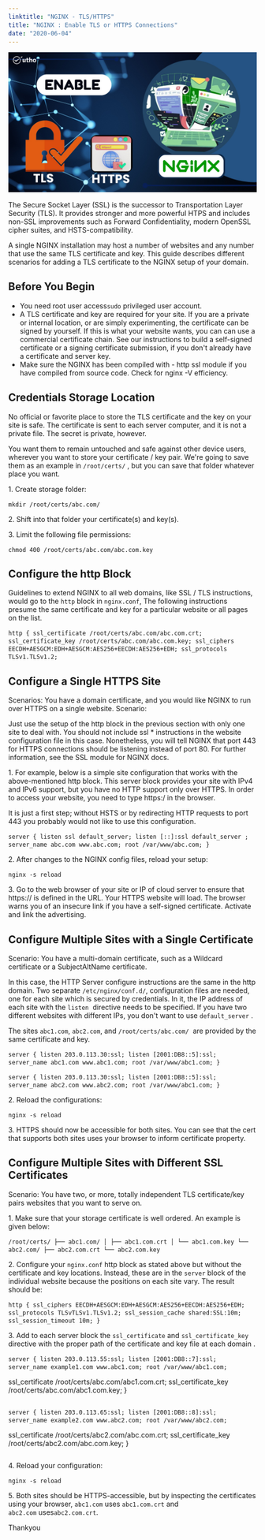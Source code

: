 ```yaml
---
linktitle: "NGINX - TLS/HTTPS"
title: "NGINX : Enable TLS or HTTPS Connections"
date: "2020-06-04"
---
```

![](images/NGINX-_-Enable-TLS-or-HTTPS-Connections_utho.jpg)

The Secure Socket Layer (SSL) is the successor to Transportation Layer Security (TLS). It provides stronger and more powerful HTPS and includes non-SSL improvements such as Forward Confidentiality, modern OpenSSL cipher suites, and HSTS-compatibility.

A single NGINX installation may host a number of websites and any number that use the same TLS certificate and key. This guide describes different scenarios for adding a TLS certificate to the NGINX setup of your domain.

## Before You Begin

- You need root user access`sudo` privileged user account.
- A TLS certificate and key are required for your site. If you are a private or internal location, or are simply experimenting, the certificate can be signed by yourself. If this is what your website wants, you can can use a commercial certificate chain. See our instructions to build a self-signed certificate or a signing certificate submission, if you don't already have a certificate and server key.
- Make sure the NGINX has been compiled with - http ssl module if you have compiled from source code. Check for nginx -V efficiency.

## Credentials Storage Location

No official or favorite place to store the TLS certificate and the key on your site is safe. The certificate is sent to each server computer, and it is not a private file. The secret is private, however.

You want them to remain untouched and safe against other device users, wherever you want to store your certificate / key pair. We're going to save them as an example in `/root/certs/` , but you can save that folder whatever place you want.

1\. Create storage folder:

```
mkdir /root/certs/abc.com/
```

2\. Shift into that folder your certificate(s) and key(s).

3\. Limit the following file permissions:

```
chmod 400 /root/certs/abc.com/abc.com.key
```

## Configure the http Block

Guidelines to extend NGINX to all web domains, like SSL / TLS instructions, would go to the `http` block in `nginx.conf`, The following instructions presume the same certificate and key for a particular website or all pages on the list.

```file {title="/etc/nginx/nginx.conf" lang="aconf"}
http { ssl_certificate /root/certs/abc.com/abc.com.crt; ssl_certificate_key /root/certs/abc.com/abc.com.key; ssl_ciphers EECDH+AESGCM:EDH+AESGCM:AES256+EECDH:AES256+EDH; ssl_protocols TLSv1.TLSv1.2;
```

## Configure a Single HTTPS Site

Scenarios: You have a domain certificate, and you would like NGINX to run over HTTPS on a single website. Scenario:

Just use the setup of the http block in the previous section with only one site to deal with. You should not include ssl \* instructions in the website configuration file in this case. Nonetheless, you will tell NGINX that port 443 for HTTPS connections should be listening instead of port 80. For further information, see the SSL module for NGINX docs.

1\. For example, below is a simple site configuration that works with the above-mentioned http block. This server block provides your site with IPv4 and IPv6 support, but you have no HTTP support only over HTTPS. In order to access your website, you need to type https:/ in the browser.

It is just a first step; without HSTS or by redirecting HTTP requests to port 443 you probably would not like to use this configuration.

```file {title="/etc/nginx/conf.d/abc.com.conf" lang="aconf"}
server { listen ssl default_server; listen [::]:ssl default_server ; server_name abc.com www.abc.com; root /var/www/abc.com; }
```

2\. After changes to the NGINX config files, reload your setup:

```
nginx -s reload
```

3\. Go to the web browser of your site or IP of cloud server to ensure that https:// is defined in the URL. Your HTTPS website will load. The browser warns you of an insecure link if you have a self-signed certificate. Activate and link the advertising.

## Configure Multiple Sites with a Single Certificate

Scenario: You have a multi-domain certificate, such as a Wildcard certificate or a SubjectAltName certificate.

In this case, the HTTP Server configure instructions are the same in the http domain. Two separate `/etc/nginx/conf.d/`, configuration files are needed, one for each site which is secured by credentials. In it, the IP address of each site with the `listen`  directive needs to be specified. If you have two different websites with different IPs, you don't want to use `default_server` .

The sites `abc1.com`, `abc2.com`, and `/root/certs/abc.com/`  are provided by the same certificate and key.

```file {title="/etc/nginx/conf.d/abc.com1.conf" lang="aconf"}
server { listen 203.0.113.30:ssl; listen [2001:DB8::5]:ssl; server_name abc1.com www.abc1.com; root /var/www/abc1.com; }
```

```file {title="/etc/nginx/conf.d/abc.com2.conf" lang="aconf"}
server { listen 203.0.113.30:ssl; listen [2001:DB8::5]:ssl; server_name abc2.com www.abc2.com; root /var/www/abc1.com; }
```

2\. Reload the configurations:

```
nginx -s reload
```

3\. HTTPS should now be accessible for both sites. You can see that the cert that supports both sites uses your browser to inform certificate property.

## Configure Multiple Sites with Different SSL Certificates

Scenario: You have two, or more, totally independent TLS certificate/key pairs websites that you want to serve on.

1\. Make sure that your storage certificate is well ordered. An example is given below:

```
/root/certs/ ├── abc1.com/ │ ├── abc1.com.crt │ └── abc1.com.key └── abc2.com/ ├── abc2.com.crt └── abc2.com.key
```

2\. Configure your `nginx.conf` http block as stated above but without the certificate and key locations. Instead, these are in the `server` block of the individual website because the positions on each site vary. The result should be:

```file {title="/etc/nginx/nginx.conf" lang="aconf"}
http { ssl_ciphers EECDH+AESGCM:EDH+AESGCM:AES256+EECDH:AES256+EDH; ssl_protocols TLSvTLSv1.TLSv1.2; ssl_session_cache shared:SSL:10m; ssl_session_timeout 10m; }
```

3\. Add to each server block the `ssl_certificate` and `ssl_certificate_key`  directive with the proper path of the certificate and key file at each domain .

```file {title="/etc/nginx/conf.d/abc1.com.conf" lang="aconf"}
server { listen 203.0.113.55:ssl; listen [2001:DB8::7]:ssl; server_name example1.com www.abc1.com; root /var/www/abc1.com;

```
ssl_certificate     /root/certs/abc.com/abc1.com.crt;
ssl_certificate_key /root/certs/abc.com/abc1.com.key;
}
```
```

```file {title="/etc/nginx/conf.d/abc2.com.conf" lang="aconf"}
server { listen 203.0.113.65:ssl; listen [2001:DB8::8]:ssl; server_name example2.com www.abc2.com; root /var/www/abc2.com;

```
ssl_certificate     /root/certs/abc2.com/abc.com.crt;
ssl_certificate_key /root/certs/abc2.com/abc.com.key;
}
```
```

4\. Reload your configuration:

```
nginx -s reload
```

5\. Both sites should be HTTPS-accessible, but by inspecting the certificates using your browser, `abc1.com` uses `abc1.com.crt` and `abc2.com` uses`abc2.com.crt`.

Thankyou
